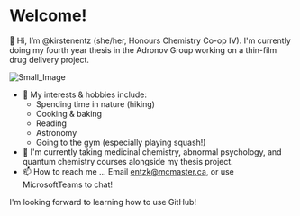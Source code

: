 # **Welcome!**
👋 Hi, I’m @kirstenentz (she/her, Honours Chemistry Co-op IV). I'm currently doing my fourth year thesis in the Adronov Group working on a thin-film drug delivery project. 

![Small_Image](https://user-images.githubusercontent.com/97554569/149051148-5426e20c-8f8b-4aa4-b947-1cde99efc55a.jpeg)

- 👀 My interests & hobbies include:
     - Spending time in nature (hiking)
     - Cooking & baking
     - Reading
     - Astronomy
     - Going to the gym (especially playing squash!)
- :closed_book: I'm currently taking medicinal chemistry, abnormal psychology, and quantum chemistry courses alongside my thesis project.
- 📫 How to reach me ... Email entzk@mcmaster.ca, or use MicrosoftTeams to chat!

I'm looking forward to learning how to use GitHub!

<!---
kirstenentz/kirstenentz is a ✨ special ✨ repository because its `README.md` (this file) appears on your GitHub profile.
You can click the Preview link to take a look at your changes.
--->
